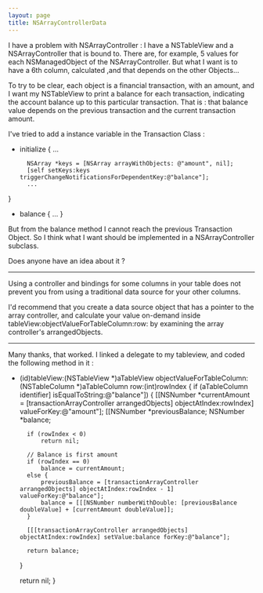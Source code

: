 ```yaml
---
layout: page
title: NSArrayControllerData
---
```




I have a problem with NSArrayController : I have a NSTableView and a NSArrayController that is bound to. There are, for example, 5 values for each NSManagedObject of the NSArrayController. But what I want is to have a 6th column, calculated ,and that depends on the other Objects...

To try to be clear, each object is a financial transaction, with an amount, and I want my NSTableView to print a balance for each transaction, indicating the account balance up to this particular transaction. That is : that balance value depends on the previous transaction and the current transaction amount.

I've tried to add a instance variable in the Transaction Class :

    
+ initialize {
        ...

        NSArray *keys = [NSArray arrayWithObjects: @"amount", nil];
        [self setKeys:keys triggerChangeNotificationsForDependentKey:@"balance"];
        ...
}

+ balance {
        ...
}


But from the balance method I cannot reach the previous Transaction Object. So I think what I want should be implemented in a NSArrayController subclass. 

Does anyone have an idea about it ?

----

Using a controller and bindings for some columns in your table does not prevent you from using a traditional data source for your other columns.

I'd recommend that you create a data source object that has a pointer to the array controller, and calculate your value on-demand inside tableView:objectValueForTableColumn:row: by examining the array controller's arrangedObjects.

----

Many thanks, that worked. I linked a delegate to my tableview, and coded the following method in it :

    
- (id)tableView:(NSTableView *)aTableView objectValueForTableColumn:(NSTableColumn *)aTableColumn row:(int)rowIndex
{
	if (aTableColumn identifier] isEqualToString:@"balance"])
	{
		[[NSNumber *currentAmount = [transactionArrayController arrangedObjects] objectAtIndex:rowIndex] valueForKey:@"amount"];
		[[NSNumber *previousBalance;
		NSNumber *balance;
		
		if (rowIndex < 0)
			return nil;

		// Balance is first amount
		if (rowIndex == 0)
			balance = currentAmount;
		else {
			previousBalance = [transactionArrayController arrangedObjects] objectAtIndex:rowIndex - 1] valueForKey:@"balance"];
			balance = [[[NSNumber numberWithDouble: [previousBalance doubleValue] + [currentAmount doubleValue]];
		}

		[[[transactionArrayController arrangedObjects] objectAtIndex:rowIndex] setValue:balance forKey:@"balance"];

		return balance;
	}
	
	return nil;
}

